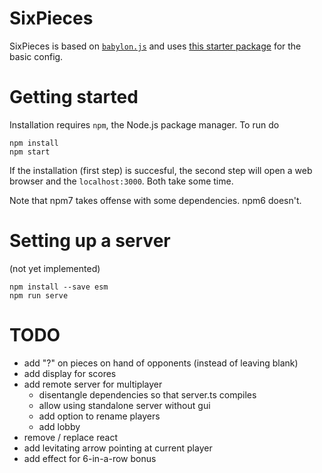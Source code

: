 # SixPieces

SixPieces is based on [`babylon.js`](https://www.babylonjs.com/) and uses [this starter package](https://github.com/leon/starter-babylonjs) for the basic config.

# Getting started
Installation requires `npm`, the Node.js package manager. To run do
```
npm install
npm start
```
If the installation (first step) is succesful, the second step will open a web browser and the `localhost:3000`.
Both take some time.

Note that npm7 takes offense with some dependencies. npm6 doesn't.

# Setting up a server 
(not yet implemented)
```
npm install --save esm
npm run serve
```

# TODO
* add "?" on pieces on hand of opponents (instead of leaving blank)
* add display for scores
* add remote server for multiplayer
  * disentangle dependencies so that server.ts compiles
  * allow using standalone server without gui
  * add option to rename players
  * add lobby
* remove / replace react
* add levitating arrow pointing at current player
* add effect for 6-in-a-row bonus